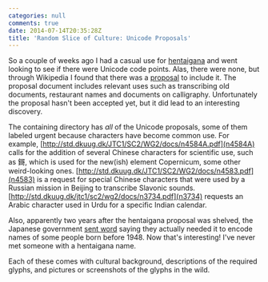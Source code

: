 ```yaml
---
categories: null
comments: true
date: 2014-07-14T20:35:28Z
title: 'Random Slice of Culture: Unicode Proposals'
---
```


So a couple of weeks ago I had a casual use for [hentaigana](https://en.wikipedia.org/wiki/Hentaigana) and went looking to see if there were Unicode code points. Alas, there were none, but through Wikipedia I found that there was a [proposal](http://std.dkuug.dk/jtc1/sc2/wg2/docs/n3698.pdf) to include it. The proposal document includes relevant uses such as transcribing old documents, restaurant names and documents on calligraphy. Unfortunately the proposal hasn't been accepted yet, but it did lead to an interesting discovery.

The containing directory has *all* of the Unicode proposals, some of them labeled urgent because characters have become common use. For example, [http://std.dkuug.dk/JTC1/SC2/WG2/docs/n4584A.pdf](n4584A) calls for the addition of several Chinese characters for scientific use, such as 鎶, which is used for the new(ish) element Copernicum, some other weird-looking ones. [http://std.dkuug.dk/JTC1/SC2/WG2/docs/n4583.pdf](n4583) is a request for special Chinese characters that were used by a Russian mission in Beijing to transcribe Slavonic sounds. [http://std.dkuug.dk/jtc1/sc2/wg2/docs/n3734.pdf](n3734) requests an Arabic character used in Urdu for a specific Indian calendar.

Also, apparently two years after the hentaigana proposal was shelved, the Japanese government [sent word](http://std.dkuug.dk/jtc1/sc2/wg2/docs/n4091.doc) saying they actually needed it to encode names of some people born before 1948. Now that's interesting! I've never met someone with a hentaigana name.

Each of these comes with cultural background, descriptions of the required glyphs, and pictures or screenshots of the glyphs in the wild.

